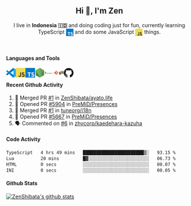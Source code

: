 <h2 align="center"> Hi 👋, I'm Zen</h2>
<p align="center">I live in <b>Indonesia 🇮🇩</b> and doing coding just for fun, currently learning TypeScript <img align="center" alt="Typescript" width="20px" src="https://raw.githubusercontent.com/github/explore/78df643247d429f6cc873026c0622819ad797942/topics/typescript/typescript.png" /> and do some JavaScript <img align="center" alt="JavaScript" width="20px" src="https://raw.githubusercontent.com/github/explore/80688e429a7d4ef2fca1e82350fe8e3517d3494d/topics/javascript/javascript.png" /> things.</p>

<br />

#### Languages and Tools

<img align="left" alt="Visual Studio Code" width="26px" src="https://raw.githubusercontent.com/github/explore/80688e429a7d4ef2fca1e82350fe8e3517d3494d/topics/visual-studio-code/visual-studio-code.png" />
<img align="left" alt="JavaScript" width="26px" src="https://raw.githubusercontent.com/github/explore/80688e429a7d4ef2fca1e82350fe8e3517d3494d/topics/javascript/javascript.png" />
<img align="left" alt="Typescript" width="26px" src="https://raw.githubusercontent.com/github/explore/78df643247d429f6cc873026c0622819ad797942/topics/typescript/typescript.png" /><img align="left" alt="Node.js" width="26px" src="https://raw.githubusercontent.com/github/explore/80688e429a7d4ef2fca1e82350fe8e3517d3494d/topics/nodejs/nodejs.png" />
<img align="left" alt="MongoDB" width="26px" src="https://raw.githubusercontent.com/github/explore/80688e429a7d4ef2fca1e82350fe8e3517d3494d/topics/mongodb/mongodb.png" />
<img align="left" alt="Git" width="26px" src="https://raw.githubusercontent.com/github/explore/80688e429a7d4ef2fca1e82350fe8e3517d3494d/topics/git/git.png" />
<img align="left" alt="GitHub" width="26px" src="https://raw.githubusercontent.com/github/explore/78df643247d429f6cc873026c0622819ad797942/topics/github/github.png" />


<br/>

#### Recent Github Activity

<!--START_SECTION:activity-->
1. 🎉 Merged PR [#1](https://github.com/ZenShibata/ayato.life/pull/1) in [ZenShibata/ayato.life](https://github.com/ZenShibata/ayato.life)
2. 💪 Opened PR [#5904](https://github.com/PreMiD/Presences/pull/5904) in [PreMiD/Presences](https://github.com/PreMiD/Presences)
3. 🎉 Merged PR [#1](https://github.com/tuneorg/i18n/pull/1) in [tuneorg/i18n](https://github.com/tuneorg/i18n)
4. 💪 Opened PR [#5667](https://github.com/PreMiD/Presences/pull/5667) in [PreMiD/Presences](https://github.com/PreMiD/Presences)
5. 🗣 Commented on [#6](https://github.com/zhycorp/kaedehara-kazuha/issues/6) in [zhycorp/kaedehara-kazuha](https://github.com/zhycorp/kaedehara-kazuha)
<!--END_SECTION:activity-->


#### Code Activity

<!--START_SECTION:waka-->

```text
TypeScript   4 hrs 49 mins   ███████████████████████▒░   93.15 %
Lua          20 mins         █▓░░░░░░░░░░░░░░░░░░░░░░░   06.73 %
HTML         0 secs          ░░░░░░░░░░░░░░░░░░░░░░░░░   00.07 %
INI          0 secs          ░░░░░░░░░░░░░░░░░░░░░░░░░   00.05 %
```

<!--END_SECTION:waka-->

#### Github Stats

[![ZenShibata's github stats](https://github-readme-stats.vercel.app/api?username=ZenShibata&show_icons=true&count_private=true&include_all_commits=true&hide_title=true)](https://github.com/anuraghazra/github-readme-stats)
